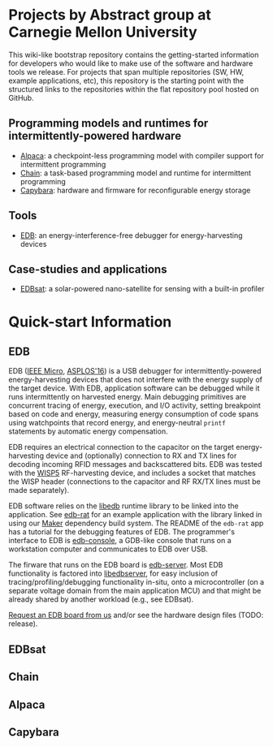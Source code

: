 # Projects by Abstract group at Carnegie Mellon University

This wiki-like bootstrap repository contains the getting-started information
for developers who would like to make use of the software and hardware tools we
release. For projects that span multiple repositories (SW, HW, example
applications, etc), this repository is the starting point with the structured
links to the repositories within the flat repository pool hosted on GitHub.

## Programming models and runtimes for intermittently-powered hardware

* [Alpaca](#alpaca): a checkpoint-less programming model with compiler support for intermittent programming
* [Chain](#chain): a task-based programming model and runtime for intermittent programming
* [Capybara](#capybara): hardware and firmware for reconfigurable energy storage

## Tools

* [EDB](#edb): an energy-interference-free debugger for energy-harvesting devices

## Case-studies and applications

* [EDBsat](#edbsat): a solar-powered nano-satellite for sensing with a built-in profiler

Quick-start Information
=======================

EDB
---

EDB ([IEEE
Micro](https://www.computer.org/csdl/mags/mi/2017/03/mmi2017030116.html),
[ASPLOS\'16](http://dl.acm.org/citation.cfm?id=2872409)) is a USB debugger for
intermittently-powered energy-harvesting devices that does not interfere with
the energy supply of the target device. With EDB, application software can be
debugged while it runs intermittently on harvested energy. Main debugging
primitives are concurrent tracing of energy, execution, and I/O activity,
setting breakpoint based on code and energy, measuring energy consumption of
code spans using watchpoints that record energy, and energy-neutral `printf`
statements by automatic energy compensation. 

EDB requires an electrical connection to the capacitor on the target
energy-harvesting device and (optionally) connection to RX and TX lines for
decoding incoming RFID messages and backscattered bits.  EDB was tested with
the [WISP5](http://wisp5.wikispaces.com/WISP+Home) RF-harvesting device, and
includes a socket that matches the WISP header (connections to the capacitor
and RF RX/TX lines must be made separately).

EDB software relies on the [libedb](https://github.com/CMUAbstract/libedb)
runtime library to be linked into the application. See
[edb-rat](https://github.com/CMUAbstract/edb-rat) for an example application
with the library linked in using our
[Maker](https://github.com/CMUAbstract/maker) dependency build system. The
README of the `edb-rat` app has a tutorial for the debugging features of EDB.
The programmer\'s interface to EDB is
[edb-console](https://github.com/CMUAbstract/edb-console), a GDB-like console
that runs on a workstation computer and communicates to EDB over USB.

The firware that runs on the EDB board is
[edb-server](https://github.com/CMUAbstract/edb-server). Most EDB functionality
is factored into [libedbserver](https://github.com/CMUAbstract/libedbserver),
for easy inclusion of tracing/profiling/debugging functionality in-situ, onto
a microcontroller (on a separate voltage domain from the main application MCU)
and that might be already shared by another workload (e.g., see EDBsat).

[Request an EDB board from us](http://abstract.ece.cmu.edu) and/or see the
hardware design files (TODO: release).

EDBsat
------

Chain
-----

Alpaca
------

Capybara
--------
